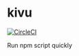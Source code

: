 # kivu
[![CircleCI](https://circleci.com/gh/bryutus/kivu/tree/master.svg?style=shield)](https://circleci.com/gh/bryutus/kivu/tree/master)

Run npm script quickly
